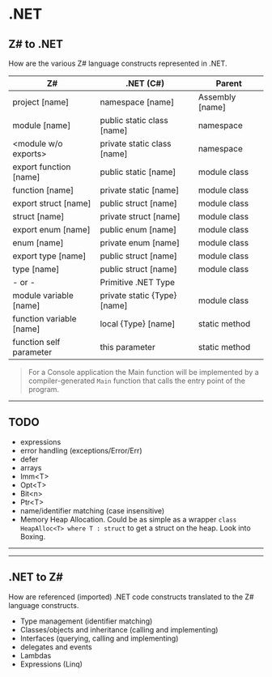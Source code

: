 # .NET

## Z# to .NET

How are the various Z# language constructs represented in .NET.

Z# | .NET (C#) | Parent
--|--|--
project [name] | namespace [name] | Assembly [name]
module [name] | public static class [name] | namespace
\<module w/o exports> | private static class [name] | namespace
export function [name] | public static [name] | module class
function [name] | private static [name] | module class
export struct [name] | public struct [name] | module class
struct [name] | private struct [name] | module class
export enum [name] | public enum [name] | module class
enum [name] | private enum [name] | module class
export type [name] | public struct [name] | module class
type [name] | public struct [name] | module class
 - or - | Primitive .NET Type |
module variable [name] | private static {Type} [name] | module class
function variable [name] | local {Type} [name] | static method
function self parameter | this parameter | static method

> For a Console application the Main function will be implemented by a compiler-generated `Main` function that calls the entry point of the program.

---

## TODO

- expressions
- error handling (exceptions/Error/Err<T>)
- defer
- arrays
- Imm\<T>
- Opt\<T>
- Bit\<n>
- Ptr\<T>
- name/identifier matching (case insensitive)
- Memory Heap Allocation. Could be as simple as a wrapper `class HeapAlloc<T> where T : struct` to get a struct on the heap. Look into Boxing.

---
---

## .NET to Z#

How are referenced (imported) .NET code constructs translated to the Z# language constructs.

- Type management (identifier matching)
- Classes/objects and inheritance (calling and implementing)
- Interfaces (querying, calling and implementing)
- delegates and events
- Lambdas
- Expressions (Linq)
